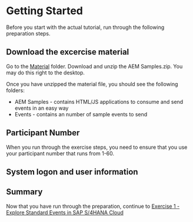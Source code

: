 # Getting Started

Before you start with the actual tutorial, run through the following preparation steps.

## Download the excercise material

Go to the [Material](../main/material) folder. Download and unzip the AEM Samples.zip. You may do this right to the desktop.



Once you have unzipped the material file, you should see the following folders:

- AEM Samples - contains HTML/JS applications to consume and send events in an easy way
- Events - contains an number of sample events to send

## Participant Number

When you run through the exercise steps, you need to ensure that you use your participant number that runs from 1-60.

## System logon and user information

## Summary

Now that you have run through the preparation, continue to [Exercise 1 - Explore Standard Events in SAP S/4HANA Cloud](../ex1/README.md)
